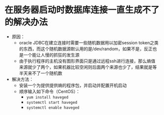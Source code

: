 **在服务器启动时数据库连接一直生成不了的解决办法**
==
  - 原因：
    - oracle JDBC在建立连接时需要一些随机数据用以加密session token之类的东西，而这个随机数据源默认用的是/dev/random，如果不是，反正也是一个能让人慢的抓狂的发生源
    - 由于执行程序的主机没有图形界面只是通过远程ssh进行连接，那么熵值来源就少了两个，如果机器比较空闲则后面两个来源也少了，结果就是等半天来不了一个随机数
  - 解决方法：
    - 安装一个为提供提供熵的程序包，并启动并配置开机启动
    - 顺序输入如下命令（CentOS）：
      - ```yum install haveged```
      - ```systemctl start haveged```
      - ```systemctl enable haveged```